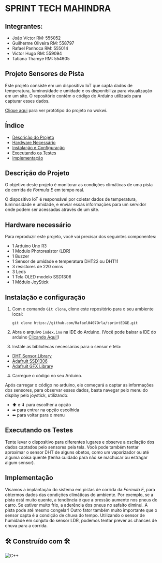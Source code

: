 # SPRINT TECH MAHINDRA
## Integrantes:
- João Víctor RM: 555052
- Guilherme Oliveira RM: 558797
- Rafael Panhoca RM: 555014
- Victor Hugo RM: 559094
- Tatiana Thamye RM: 554605
## Projeto Sensores de Pista
Este projeto consiste em um dispositivo IoT que capta dados de temperatura, luminosidade e umidade e os disponibiliza para visualização em um site. O repositório contém o código do Arduino utilizado para capturar esses dados.

[Clique aqui](https://wokwi.com/projects/398061779987835905) para ver protótipo do projeto no wokwi.

## Índice

- [Descrição do Projeto](#descrição-do-projeto)
- [Hardware Necessário](#hardware-necessário)
- [Instalação e Configuração](#instalação-e-configuração)
- [Executando os Testes](#executando-os-testes)
- [Implementação](#implementação)

## Descrição do Projeto

O objetivo deste projeto é monitorar as condições climáticas de uma pista de corrida de *Formula E* em tempo real.

O dispositivo IoT é responsável por coletar dados de temperatura, luminosidade e umidade, e enviar essas informações para um servidor onde podem ser acessadas através de um site.

## Hardware necessário

Para reproduzir este projeto, você vai precisar dos seguintes componentes:
- 1 Arduino Uno R3
- 1 Modulo Photoresistor (LDR)
- 1 Buzzer
- 1 Sensor de umidade e temperatura DHT22 ou DHT11
- 3 resistores de 220 omns
- 3 Leds
- 1 Tela OLED modelo SSD1306
- 1 Módulo JoyStick

## Instalação e configuração

1. Com o comando `Git clone`, clone este repositório para o seu ambiente local:
    ```
    git clone https://github.com/Rafael0407Orla/sprintEDGE.git
    ```

2. Abra o arquivo `index.ino` na IDE do Arduino. (Você pode baixar a IDE do arduino [Clicando Aqui!](https://www.arduino.cc/en/software))

3. Instale as bibliotecas necessárias para o sensor e tela:
- [DHT Sensor Library](https://downloads.arduino.cc/libraries/github.com/adafruit/DHT_sensor_library-1.4.6.zip)
- [Adafruit SSD1306](https://downloads.arduino.cc/libraries/github.com/adafruit/Adafruit_SSD1306-2.5.10.zip)
- [Adafruit GFX Library](https://downloads.arduino.cc/libraries/github.com/adafruit/Adafruit_GFX_Library-1.11.9.zip)

4. Carregue o código no seu Arduino.

Após carregar o código no arduino, ele começará a captar as informações dos sensores, para observar esses dados, basta navegar pelo menu do display pelo joystick, utilizando:
- ⬆ e ⬇ para escolher a opção
- ➡ para entrar na opção escolhida
- ⬅ para voltar para o menu

## Executando os Testes

Tente levar o dispositivo para diferentes lugares  e observe a oscilação dos dados captados pelo sensores pela tela.
Você pode também tentar aproximar o sensor DHT de alguns obetos, como um vaporizador ou até alguma coisa quente (tenha cuidado para não se machucar ou estragar algum sensor).

## Implementação

Visamos a implantação do sistema em pistas de corrida da *Formula E*, para obtermos dados das condições climáticas do ambiente. Por exemplo, se a pista está muito quente, a tendência é que a pressão aumente nos pneus do carro. Se estiver muito frio, a aderência dos pneus no asfalto diminui. A pista pode até mesmo congelar!
Outro fator também muito importante que o sensor capta é a condição de chuva do tempo. Utilizando o sensor de humidade em conjuto do sensor LDR, podemos tentar prever as chances de chuva para a corrida.

## 🛠️ Construído com 🛠️


![C++](https://img.shields.io/badge/C%2B%2B-00599C?style=for-the-badge&logo=c%2B%2B&color=000)
